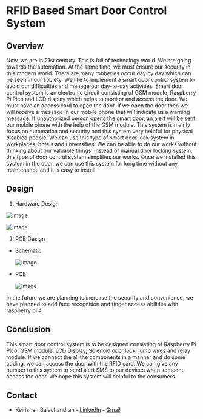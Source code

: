 # RFID Based Smart Door Control System

## Overview

Now, we are in 21st century. This is full of technology world. We are going towards the automation. At the same time, we must ensure our security in this modern world. There are many robberies occur day by day which can be seen in our society. We like to implement a smart door control system to avoid our difficulties and manage our day-to-day activities. Smart door control system is an electronic circuit consisting of GSM module, Raspberry Pi Pico and LCD display which helps to monitor and access the door. We must have an access card to open the door. If we open the door then we will receive a message in our mobile phone that will indicate us a warning message. If unauthorized person opens the smart door, an alert will be sent our mobile phone with the help of the GSM module. This system is mainly focus on automation and security and this system very helpful for physical disabled people. We can use this type of smart door lock system in workplaces, hotels and universities. We can be able to do our works without thinking about our valuable things. Instead of manual door locking system, this type of door control system simplifies our works. Once we installed this system in the door, we can use this system for long time without any maintenance and it is easy to install.


## Design

  1. Hardware Design
  
![image](https://user-images.githubusercontent.com/73067084/186718320-6327d38e-76b5-4b34-8e88-42cd90b8b93f.png)

![image](https://user-images.githubusercontent.com/73067084/186718388-5ac0c662-669d-45e4-a715-d936839d856d.png)

  2. PCB Design
   - Schematic
   
      ![image](https://user-images.githubusercontent.com/73067084/186718982-460b931e-4900-4c08-836f-611a88c9fb1e.png)
   
   - PCB
      
      ![image](https://user-images.githubusercontent.com/73067084/186719562-52b8440a-eafe-44be-9ed4-d82ff8cbf438.png)


In the future we are planning to increase the security and convenience, we have planned to add face recognition and finger access abilities with raspberry pi 4.

## Conclusion

This smart door control system is to be designed consisting of Raspberry Pi Pico, GSM module, LCD Display, Solenoid door lock, jump wires and relay module. If we connect the all the components in a manner and do some coding, we can access the door with the RFID card. We can give any number to this system to send alert SMS to our devices when someone access the door. We hope this system will helpful to the consumers.

## Contact

- Keirishan Balachandran - [LinkedIn](https://www.linkedin.com/in/balachandran-keirishan-6a5a66197/) - [Gmail](keirishan86@gmail.com)
